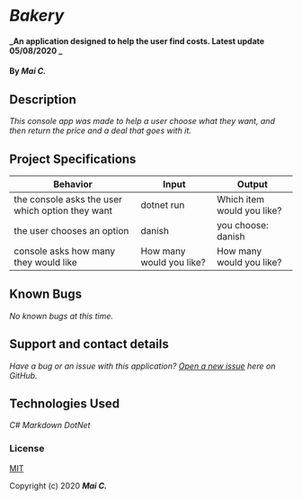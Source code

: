 # _Bakery_

#### _An application designed to help the user find costs. Latest update 05/08/2020 _

#### By _**Mai C.**_

## Description

_This console app was made to help a user choose what they want, and then return the price and a deal that goes with it._

## Project Specifications

| Behavior | Input | Output |
|---|---|---|
| the console asks the user which option they want| dotnet run | Which item would you like?  |
| the user chooses an option |  danish |  you choose: danish |
| console asks how many they would like  | How many would you like? | How many would you like?  |


## Known Bugs

_No known bugs at this time._

## Support and contact details

_Have a bug or an issue with this application? [Open a new issue](https://github.com/kwicz/{repo-name}/issues) here on GitHub._

## Technologies Used

_C#_
_Markdown_
_DotNet_

### License

[MIT](https://choosealicense.com/licenses/mit/)

Copyright (c) 2020 **_Mai C._**